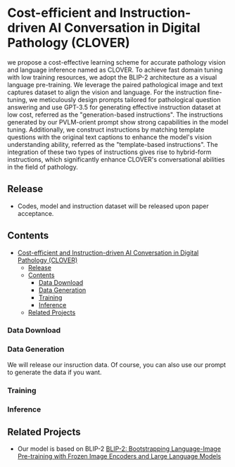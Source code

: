 # Cost-efficient and Instruction-driven AI Conversation in Digital Pathology (CLOVER)


we propose a cost-effective learning scheme for accurate pathology vision and language inference named as CLOVER. To achieve fast domain tuning with low training resources, we adopt the BLIP-2 architecture as a visual language pre-training. We leverage the paired pathological image and text captures dataset to align the vision and language. For the instruction fine-tuning, we meticulously design prompts tailored for pathological question answering and use GPT-3.5 for generating effective instruction dataset at low cost, referred as the "generation-based instructions". The instructions generated by our PVLM-orient prompt show strong capabilities in the model tuning. Additionally, we construct instructions by matching template questions with the original text captions to enhance the model's vision understanding ability, referred as the "template-based instructions". The integration of these two types of instructions gives rise to hybrid-form instructions, which significantly enhance CLOVER's conversational abilities in the field of pathology.









## Release
- Codes, model and instruction dataset will be released upon paper acceptance.
 




<!-- <p align="center">
    <img src="images/pipeline_clustering.png" width="90%"> <br>
 
  *We have created a grounded image-text dataset from educational histopathology videos on YouTube. The bottom row displays an illustrative example. First, we detect frames that have a stable background. Then we extract the narrators' mouse cursors. Then, we perform spatio-temporal clustering on the mouse pointer locations to obtain dense visual groundings for the narrators' speech. Using this method, we create grounded image-text dataset, from which we generate Quilt-Instruct to train our visual Language Learning Model, Quilt-LLaVA.*
</p> -->



## Contents
- [Cost-efficient and Instruction-driven AI Conversation in Digital Pathology (CLOVER)](#cost-efficient-and-instruction-driven-ai-conversation-in-digital-pathology-clover)
  - [Release](#release)
  - [Contents](#contents)
    - [Data Download](#data-download)
    - [Data Generation](#data-generation)
    - [Training](#training)
    - [Inference](#inference)
  - [Related Projects](#related-projects)


### Data Download

### Data Generation 

We will release our insruction data. Of course, you can also use our prompt to generate the data if you want.

### Training

### Inference
 



## Related Projects
- Our model is based on BLIP-2 [BLIP-2: Bootstrapping Language-Image Pre-training with Frozen Image Encoders and Large Language Models](https://github.com/salesforce/LAVIS/tree/main)





